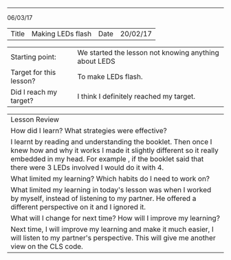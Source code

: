 ---
 06/03/17

<table>
  <tr>
    <td>Title</td>
    <td>Making LEDs flash</td>
    <td>Date</td>
    <td>20/02/17</td>
  </tr>
</table>


<table>
  <tr>
    <td>Starting point:</td>
    <td>We started the lesson not knowing anything about LEDS </td>
  </tr>
  <tr>
    <td>Target for this lesson?</td>
    <td>To make LEDs flash.</td>
  </tr>
  <tr>
    <td>Did I reach my target? 
</td>
    <td> I think I definitely reached my target.</td>
  </tr>
</table>


<table>
  <tr>
    <td>Lesson Review</td>
  </tr>
  <tr>
    <td>How did I learn? What strategies were effective? </td>
  </tr>
  <tr>
    <td>
I learnt by reading and understanding the booklet. Then once I knew how and why it works I made it slightly different so it really embedded in my head. For example , if the booklet said that there were 3 LEDs involved I would do it with 4.</td>
  </tr>
  <tr>
    <td>What limited my learning? Which habits do I need to work on? </td>
  </tr>
  <tr>
    <td>
What limited my learning in today's lesson was when I worked by myself, instead of listening to my partner. He offered a different perspective on it and I ignored it.</td>
  </tr>
  <tr>
    <td>What will I change for next time? How will I improve my learning?</td>
  </tr>
  <tr>
    <td>
Next time, I will improve my learning and make it much easier, I will listen to my partner's perspective. This will give me another view on the CLS code.</td>
  </tr>
</table>


